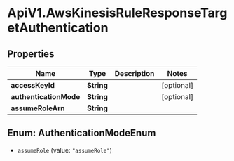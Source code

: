 # ApiV1.AwsKinesisRuleResponseTargetAuthentication

## Properties

Name | Type | Description | Notes
------------ | ------------- | ------------- | -------------
**accessKeyId** | **String** |  | [optional] 
**authenticationMode** | **String** |  | [optional] 
**assumeRoleArn** | **String** |  | 



## Enum: AuthenticationModeEnum


* `assumeRole` (value: `"assumeRole"`)





